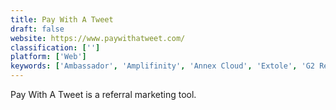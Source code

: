 ```yaml
---
title: Pay With A Tweet
draft: false 
website: https://www.paywithatweet.com/
classification: ['']
platform: ['Web']
keywords: ['Ambassador', 'Amplifinity', 'Annex Cloud', 'Extole', 'G2 Review Automation', 'Influitive', 'NiceJob', 'Perkville', 'Referral SaaSquatch', 'ReferralHero', 'Satmetrix', 'Swagbucks', 'Swift Polling', 'Syften', 'Talkable', 'Unblu', 'Userpilot', 'Zuberance']
---
```

Pay With A Tweet is a referral marketing tool.